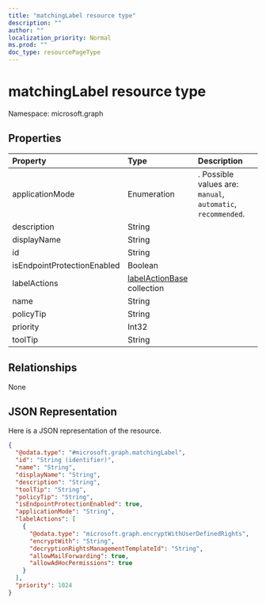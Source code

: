```yaml
---
title: "matchingLabel resource type"
description: ""
author: ""
localization_priority: Normal
ms.prod: ""
doc_type: resourcePageType
---
```


# matchingLabel resource type


Namespace: microsoft.graph



## Properties
|Property|Type|Description|
|:---|:---|:---|
|applicationMode|Enumeration|. Possible values are: `manual`, `automatic`, `recommended`.|
|description|String||
|displayName|String||
|id|String||
|isEndpointProtectionEnabled|Boolean||
|labelActions|[labelActionBase](../resources/labelactionbase.md) collection||
|name|String||
|policyTip|String||
|priority|Int32||
|toolTip|String||

## Relationships
None

## JSON Representation
Here is a JSON representation of the resource.
<!-- {
  "blockType": "resource",
  "@odata.type": "microsoft.graph.matchingLabel"
}
-->
``` json
{
  "@odata.type": "#microsoft.graph.matchingLabel",
  "id": "String (identifier)",
  "name": "String",
  "displayName": "String",
  "description": "String",
  "toolTip": "String",
  "policyTip": "String",
  "isEndpointProtectionEnabled": true,
  "applicationMode": "String",
  "labelActions": [
    {
      "@odata.type": "microsoft.graph.encryptWithUserDefinedRights",
      "encryptWith": "String",
      "decryptionRightsManagementTemplateId": "String",
      "allowMailForwarding": true,
      "allowAdHocPermissions": true
    }
  ],
  "priority": 1024
}
```

